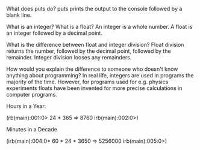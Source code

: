 What does puts do?
puts prints the output to the console followed by a blank line. 

What is an integer? What is a float?
An integer is a whole number.  A float is an integer followed by a decimal point.

What is the difference between float and integer 
division? Float division returns the number, followed by the decimal point, followed by the remainder. Integer division looses any remainders. 

How would you explain the difference to someone who doesn't know anything about programming?
In real life, integers are used in programs the majority of the time. However, for programs used for e.g. physics experiments floats have been invented for more precise calculations in computer programs.   

Hours in a Year: 

(rb(main):001:0> 24 * 365
=> 8760
irb(main):002:0>) 


Minutes in a Decade

(irb(main):004:0* 60 * 24 * 3650
=> 5256000
irb(main):005:0>)

